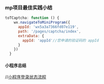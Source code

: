 ### mp项目最佳实践小结

```js
toTCaptcha: function () {
    wx.navigateToMiniProgram({
      appId: 'wx5a3a7366fd07e119',
      path: '/pages/captcha/index',
      extraData: {
        appId: 'appId'//您申请的验证码的 appId
      }
    })
  }
```

#### 小程序总结

//[小程序登录状态流程](https://juejin.im/entry/589944da570c3500624e4554)
